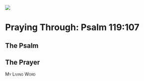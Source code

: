<img class="intro-right" src="/images/art-paris-psalter.jpg">

<style>
  li {list-style-type: none;}
  p + ul {
    margin-top: -18px;
}
</style>

# Praying Through: Psalm 119:107

## The Psalm

## The Prayer

<div style="font-variant: small-caps;">
My Living Word
</div>
